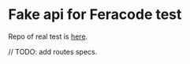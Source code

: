 # Fake api for Feracode test

Repo of real test is [here](https://github.com/matheusAle/look-after-app).


// TODO: add routes specs.